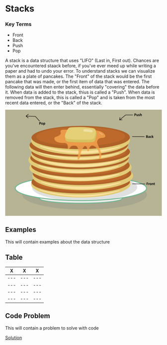 # Stacks

### Key Terms

- Front
- Back
- Push
- Pop

A stack is a data structure that uses "LIFO" (Last in, First out). Chances are you've encountered staack before, if you've ever meed up while writing
a paper and had to undo your error. To understand stacks we can visualize them as a plate of pancakes. 
The "Front" of the stack would be the first pancake that was made, or the first item of data that was entered. 
The following data will then enter behind, essentially "covering" the data before it. 
When data is added to the stack, thius is called a "Push". When data is removed from the stack, this is called a "Pop" and is taken from the most recent data entered,
or the "Back" of the stack.

![pancake_design](pancake-stack.png)

## Examples

This will contain examples about the data structure

## Table

|   X   |   X   |   X   |
|  ---  |  ---  |  ---  |
|  ---  |  ---  |  ---  |
|  ---  |  ---  |  ---  |
|  ---  |  ---  |  ---  |
|  ---  |  ---  |  ---  |

## Code Problem

This will contain a problem to solve with code

[Solution](stack-solution.py)

